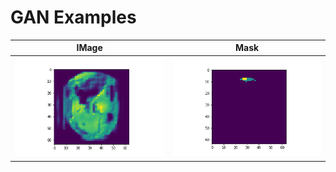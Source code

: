 # GAN Examples


IMage          |  Mask
:-------------------------:|:-------------------------:
![](image_2.png)  |  ![](seg_2.png)
